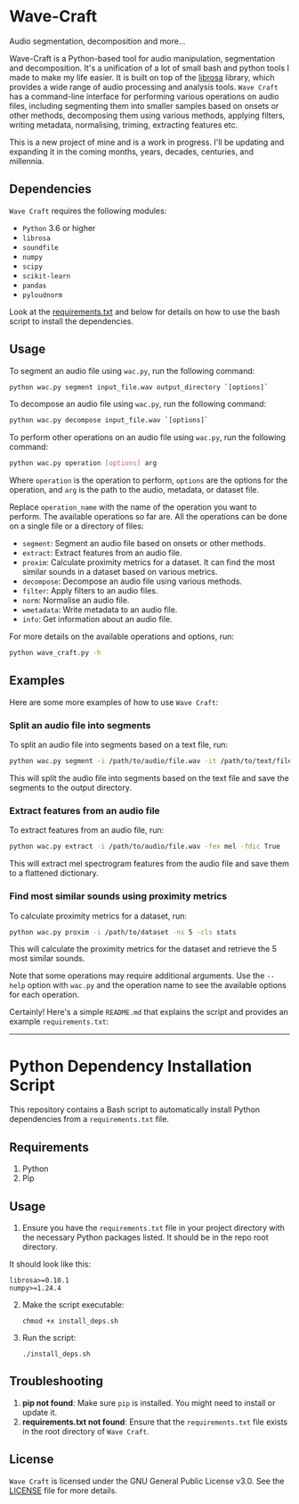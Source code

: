# Wave-Craft
Audio segmentation, decomposition and more...

Wave-Craft is a Python-based tool for audio manipulation, segmentation and decomposition. It's a unification of a lot of small bash and python tools I made to make my life easier. It is built on top of the [librosa](https://librosa.org) library, which provides a wide range of audio processing and analysis tools. `Wave Craft` has a command-line interface for performing various operations on audio files, including segmenting them into smaller samples based on onsets or other methods, decomposing them using various methods, applying filters, writing metadata, normalising, triming, extracting features etc. 

This is a new project of mine and is a work in progress. I'll be updating and expanding it in the coming months, years, decades, centuries, and millennia.



## Dependencies

`Wave Craft` requires the following modules:

- `Python` 3.6 or higher
- `librosa`
- `soundfile`
- `numpy`
- `scipy`
- `scikit-learn`
- `pandas`
- `pyloudnorm`

Look at the [requirements.txt](requirements.txt) and below for details on how to use the bash script to install the dependencies.

## Usage

To segment an audio file using `wac.py`, run the following command:

```sh
python wac.py segment input_file.wav output_directory `[options]`
```

To decompose an audio file using `wac.py`, run the following command:

```sh
python wac.py decompose input_file.wav `[options]`
```

To perform other operations on an audio file using `wac.py`, run the following command:

```sh
python wac.py operation [options] arg
```

Where `operation` is the operation to perform, `options` are the options for the operation, and `arg` is the path to the audio, metadata, or dataset file. 

Replace `operation_name` with the name of the operation you want to perform. The available operations so far are. All the operations can be done on a single file or a directory of files:

- `segment`: Segment an audio file based on onsets or other methods.
- `extract`: Extract features from an audio file.
- `proxim`: Calculate proximity metrics for a dataset. It can find the most similar sounds in a dataset based on various metrics.
- `decompose`: Decompose an audio file using various methods.
- `filter`: Apply filters to an audio files.
- `norm`: Normalise an audio file.
- `wmetadata`: Write metadata to an audio file.
- `info`: Get information about an audio file.


For more details on the available operations and options, run:

```sh
python wave_craft.py -h
```

## Examples

Here are some more examples of how to use `Wave Craft`:

### Split an audio file into segments

To split an audio file into segments based on a text file, run:

```sh
python wac.py segment -i /path/to/audio/file.wav -it /path/to/text/file.txt -o /path/to/output/directory
```

This will split the audio file into segments based on the text file and save the segments to the output directory.

### Extract features from an audio file

To extract features from an audio file, run:

```sh
python wac.py extract -i /path/to/audio/file.wav -fex mel -fdic True
```

This will extract mel spectrogram features from the audio file and save them to a flattened dictionary.

### Find most similar sounds using proximity metrics

To calculate proximity metrics for a dataset, run:

```sh
python wac.py proxim -i /path/to/dataset -ns 5 -cls stats
```

This will calculate the proximity metrics for the dataset and retrieve the 5 most similar sounds.


Note that some operations may require additional arguments. Use the `--help` option with `wac.py` and the operation name to see the available options for each operation.


Certainly! Here's a simple `README.md` that explains the script and provides an example `requirements.txt`:

---

# Python Dependency Installation Script

This repository contains a Bash script to automatically install Python dependencies from a `requirements.txt` file.

## Requirements

1. Python
2. Pip

## Usage

1. Ensure you have the `requirements.txt` file in your project directory with the necessary Python packages listed. It should be in the repo root directory.

It should look like this:

```
librosa>=0.10.1
numpy>=1.24.4
```

2. Make the script executable:
    ```shell
    chmod +x install_deps.sh
    ```
4. Run the script:
    ```shell
    ./install_deps.sh
    ```

## Troubleshooting

1. **pip not found**: Make sure `pip` is installed. You might need to install or update it.
2. **requirements.txt not found**: Ensure that the `requirements.txt` file exists in the root directory of `Wave Craft`.


## License

`Wave Craft` is licensed under the GNU General Public License v3.0. See the [LICENSE](LICENSE) file for more details.